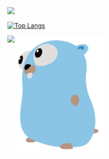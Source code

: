 ![](https://github-readme-stats.vercel.app/api?username=hsiaosiyuan0&count_private=true)

[![Top Langs](https://github-readme-stats.vercel.app/api/top-langs/?username=hsiaosiyuan0&layout=compact)](https://github.com/anuraghazra/github-readme-stats)


<div style="display: flex;">
<img src="https://visitor-badge.glitch.me/badge?page_id=hsiaosiyuan0.hsiaosiyuan0" />
<img align="right" width="200" src="https://raw.githubusercontent.com/hsiaosiyuan0/hsiaosiyuan0/master/icon.png" />
</div>

